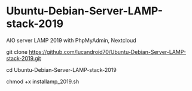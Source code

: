 # Ubuntu-Debian-Server-LAMP-stack-2019
AIO server LAMP 2019 with PhpMyAdmin, Nextcloud 

git clone https://github.com/lucandroid70/Ubuntu-Debian-Server-LAMP-stack-2019.git

cd Ubuntu-Debian-Server-LAMP-stack-2019

chmod +x installamp_2019.sh

